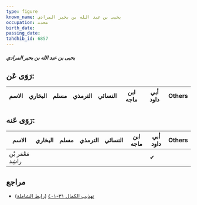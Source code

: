```yaml
---
type: figure
known_name: يحيى بن عبد الله بن بحير المرادي
occupation: محدث
birth_date:
passing_date:
tahdhib_id: 6857
---
```

##### يحيى بن عبد الله بن بحير المرادي

## رَوَى عَن:
| الاسم | البخاري | مسلم | الترمذي | النسائي | ابن ماجه | أبي داود | Others |
| ----- | ------- | ---- | ------- | ------- | -------- | -------- | ------ |
## رَوَى عَنه:
| الاسم             | البخاري | مسلم | الترمذي | النسائي | ابن ماجه | أبي داود | Others |
| ----------------- | ------- | ---- | ------- | ------- | -------- | -------- | ------ |
| مَعْمَر بْن راشِد |         |      |         |         |          | ✔        |        |
## مراجع
- [تهذيب الكمال ٣١-٤٠١](obsidian://open?vault=Tahdhib-al-Kamal&file=Figures/٦٨٥٧-يحيى%20بن%20عبد%20الله%20بن%20بحير%20المرادي) ([رابط الشاملة](https://shamela.ws/book/3722/16949))